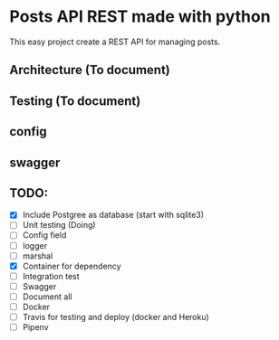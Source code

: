 # Posts API REST made with python

This easy project create a REST API for managing posts.
## Architecture (To document)
## Testing (To document)
## config 
## swagger



## TODO:
- [x] Include Postgree as database (start with sqlite3)
- [ ] Unit testing (Doing)
- [ ] Config field
- [ ] logger
- [ ] marshal 
- [x] Container for dependency
- [ ] Integration test 
- [ ] Swagger
- [ ] Document all
- [ ] Docker
- [ ] Travis for testing and deploy (docker and Heroku)
- [ ] Pipenv
